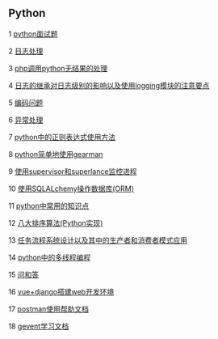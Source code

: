 ## Python

1 [python面试题](https://github.com/luofengmacheng/python/blob/master/interview_problems.md)

2 [日志处理](https://github.com/luofengmacheng/python/blob/master/logging.md)

3 [php调用python无结果的处理](https://github.com/luofengmacheng/python/blob/master/php_call_python.md)

4 [日志的继承对日志级别的影响以及使用logging模块的注意要点](https://github.com/luofengmacheng/python/blob/master/logging_level.md)

5 [编码问题](https://github.com/luofengmacheng/python/blob/master/encode.md)

6 [异常处理](https://github.com/luofengmacheng/python/blob/master/exception.md)

7 [python中的正则表达式使用方法](https://github.com/luofengmacheng/python/blob/master/regex.md)

8 [python简单地使用gearman](https://github.com/luofengmacheng/python/blob/master/gearman_simple_demo.md)

9 [使用supervisor和superlance监控进程](https://github.com/luofengmacheng/python/blob/master/monitor_process_with_supervisor_and_superlance.md)

10 [使用SQLALchemy操作数据库(ORM)](https://github.com/luofengmacheng/python/blob/master/orm_with_sqlalchemy.md)

11 [python中常用的知识点](https://github.com/luofengmacheng/python/blob/master/python_tips.md)

12 [八大排序算法(Python实现)](https://github.com/luofengmacheng/python/blob/master/sort_algorithm.md)

13 [任务流程系统设计以及其中的生产者和消费者模式应用](https://github.com/luofengmacheng/python/blob/master/producer_consumer.md)

14 [python中的多线程编程](https://github.com/luofengmacheng/python/blob/master/multi_thread_program.md)

15 [问和答](https://github.com/luofengmacheng/python/blob/master/question_and_answer.md)

16 [vue+django搭建web开发环境](https://github.com/luofengmacheng/python/blob/master/django_with_vue.md)

17 [postman使用帮助文档](https://github.com/luofengmacheng/python/blob/master/postman_helper.md)

18 [gevent学习文档](https://github.com/luofengmacheng/python/blob/master/gevent_helper.md)